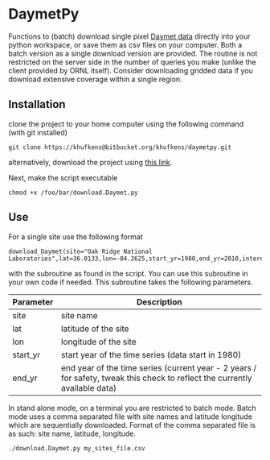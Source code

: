 # DaymetPy

Functions to (batch) download single pixel [Daymet data](http://daymet.ornl.gov/) directly into your python workspace, or save them as csv files on your computer. Both a batch version as a single download version are provided. The routine is not restricted on the server side in the number of queries you make (unlike the client provided by ORNL itself). Consider downloading gridded data if you download extensive coverage within a single region.

## Installation

clone the project to your home computer using the following command (with git installed)

	git clone https://khufkens@bitbucket.org/khufkens/daymetpy.git

alternatively, download the project using [this link](https://bitbucket.org/khufkens/daymetpy/get/master.zip).

Next, make the script executable

	chmod +x /foo/bar/download.Daymet.py

## Use

For a single site use the following format

 	download_Daymet(site="Oak Ridge National Laboratories",lat=36.0133,lon=-84.2625,start_yr=1980,end_yr=2010,internal=TRUE)

with the subroutine as found in the script. You can use this subroutine in your own code if needed. This subroutine takes the following parameters.
  
Parameter     | Description                      
------------- | ------------------------------ 	
site	      | site name
lat           | latitude of the site
lon           | longitude of the site
start_yr      | start year of the time series (data start in 1980)
end_yr        | end year of the time series (current year - 2 years / for safety, tweak this check to reflect the currently available data)


In stand alone mode, on a terminal you are restricted to batch mode. Batch mode uses a comma separated file with site names and latitude longitude which are sequentially downloaded. Format of the comma separated file is as such: site name, latitude, longitude.

	./download.Daymet.py my_sites_file.csv
